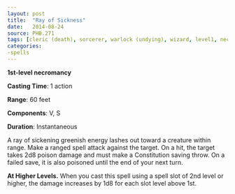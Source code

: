```yaml
---
layout: post
title:  "Ray of Sickness"
date:   2014-08-24
source: PHB.271
tags: [cleric (death), sorcerer, warlock (undying), wizard, level1, necromancy]
categories:
-spells
---
```


**1st-level necromancy**

**Casting Time**: 1 action

**Range**: 60 feet

**Components**: V, S

**Duration**: Instantaneous

A ray of sickening greenish energy lashes out toward a creature within range. Make a ranged spell attack against the target. On a hit, the target takes 2d8 poison damage and must make a Constitution saving throw. On a failed save, it is also poisoned until the end of your next turn.

**At Higher Levels.** When you cast this spell using a spell slot of 2nd level or higher, the damage increases by 1d8 for each slot level above 1st.
